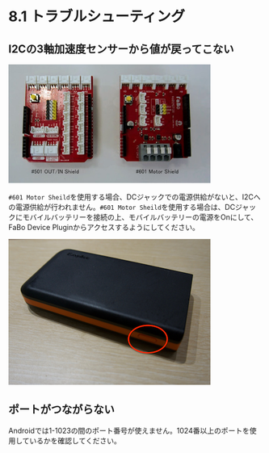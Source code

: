 # 8.1 トラブルシューティング

## I2Cの3軸加速度センサーから値が戻ってこない

![](/img/trouble001.png)

`#601 Motor Sheild`を使用する場合、DCジャックでの電源供給がないと、I2Cへの電源供給が行われません。`#601 Motor Sheild`を使用する場合は、DCジャックにモバイルバッテリーを接続の上、モバイルバッテリーの電源をOnにして、FaBo Device Pluginからアクセスするようにしてください。

![](/img/trouble002.png)

## ポートがつながらない

Androidでは1-1023の間のポート番号が使えません。1024番以上のポートを使用しているかを確認してください。


